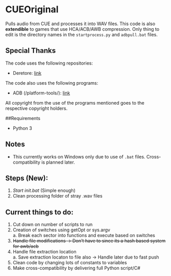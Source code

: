 # CUEOriginal

Pulls audio from CUE and processes it into WAV files. This code is also **extendible** to games that use HCA/ACB/AWB compression. Only thing to edit is the directory names in the ```startprocess.py``` and ```adbpull.bat``` files.

## Special Thanks
The code uses the following repositories:

- Deretore: [link](https://github.com/OpenCGSS/DereTore)

The code also uses the following programs:

- ADB (/platform-tools/): [link](https://developer.android.com/studio/releases/platform-tools#downloads)

All copyright from the use of the programs mentioned goes to the respective copyright holders.

##Requirements

- Python 3

## Notes
- This currently works on Windows only due to use of ```.bat``` files. Cross-compatibility is planned later.
## Steps (New):
1. *Start init.bat* (Simple enough)
3. Clean processing folder of stray .wav files

## Current things to do:
1. Cut down on number of scripts to run
3. Creation of switches using getOpt or sys.argv
<br/>a. Break each sector into functions and execute based on switches
4. ~~Handle file modifications -> Don't have to since its a hash based system for awb/acb~~
5. Handle file extraction location
<br/>a. Save extraction locaton to file also -> Handle later due to fast push
6. Clean code by changing lots of constants to variables
7. Make cross-compatibility by delivering full Python script/C#
